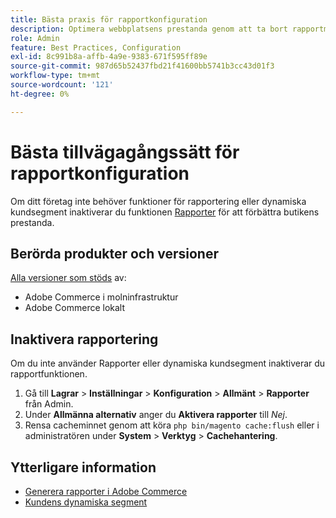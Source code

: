 ```yaml
---
title: Bästa praxis för rapportkonfiguration
description: Optimera webbplatsens prestanda genom att ta bort rapportmodulen om du inte använder den.
role: Admin
feature: Best Practices, Configuration
exl-id: 8c991b8a-affb-4a9e-9383-671f595ff89e
source-git-commit: 987d65b52437fbd21f41600bb5741b3cc43d01f3
workflow-type: tm+mt
source-wordcount: '121'
ht-degree: 0%

---
```


# Bästa tillvägagångssätt för rapportkonfiguration

Om ditt företag inte behöver funktioner för rapportering eller dynamiska kundsegment inaktiverar du funktionen [Rapporter](https://experienceleague.adobe.com/sv/docs/commerce-admin/config/general/reports) för att förbättra butikens prestanda.

## Berörda produkter och versioner

[Alla versioner som stöds](../../../release/versions.md) av:

- Adobe Commerce i molninfrastruktur
- Adobe Commerce lokalt

## Inaktivera rapportering

Om du inte använder Rapporter eller dynamiska kundsegment inaktiverar du rapportfunktionen.

1. Gå till **Lagrar** > **Inställningar** > **Konfiguration** > **Allmänt** > **Rapporter** från Admin.
1. Under **Allmänna alternativ** anger du **Aktivera rapporter** till *Nej*.
1. Rensa cacheminnet genom att köra `php bin/magento cache:flush` eller i administratören under **System** > **Verktyg** > **Cachehantering**.

## Ytterligare information

- [Generera rapporter i Adobe Commerce](https://experienceleague.adobe.com/sv/docs/commerce-admin/start/reporting/reports-menu)
- [Kundens dynamiska segment](https://experienceleague.adobe.com/sv/docs/commerce-admin/customers/segments/customer-segments)

